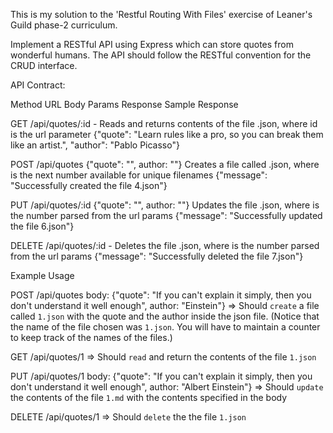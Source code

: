 This is my solution to the 'Restful Routing With Files' exercise of Leaner's Guild phase-2 curriculum.

Implement a RESTful API using Express which can store quotes from wonderful humans. The API should follow the RESTful convention for the CRUD interface.

API Contract:

Method	URL	Body Params	Response	Sample Response

GET	  /api/quotes/:id	-	Reads and returns contents of the file <id>.json, where id is the url parameter	{"quote": "Learn rules like a pro, so you can break them like an artist.", "author": "Pablo Picasso"}

POST	/api/quotes	{"quote": "<quote>", author: "<author>"}	Creates a file called <next-id>.json, where <next-id> is the next number available for unique filenames	{"message": "Successfully created the file 4.json"}

PUT	/api/quotes/:id	{"quote": "<quote>", author: "<author>"}	Updates the file <id>.json, where <id> is the number parsed from the url params	{"message": "Successfully updated the file 6.json"}

DELETE	/api/quotes/:id	-	Deletes the file <id>.json, where <id> is the number parsed from the url params	{"message": "Successfully deleted the file 7.json"}


Example Usage

POST /api/quotes
body: {"quote": "If you can't explain it simply, then you don't understand it well enough", author: "Einstein"}
=> Should `create` a file called `1.json` with the quote and the author inside the json file.
(Notice that the name of the file chosen was `1.json`. You will have to maintain a counter to keep track of the names of the files.)

GET /api/quotes/1
=> Should `read` and return the contents of the file `1.json`

PUT /api/quotes/1
body: {"quote": "If you can't explain it simply, then you don't understand it well enough", author: "Albert Einstein"}
=> Should `update` the contents of the file `1.md` with the contents specified in the body

DELETE /api/quotes/1
=> Should `delete` the the file `1.json`
